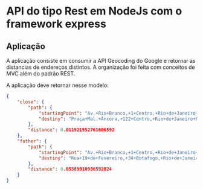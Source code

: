 # API do tipo Rest em NodeJs com o framework express

## Aplicação

A aplicação consiste em consumir a API Geocoding do Google e retornar as distancias de endereços distintos. A organização foi feita com conceitos de MVC além do padrão REST.

A aplicação deve retornar nesse modelo:

```json
{
	"close": {
		"path": {
			"startingPoint": "Av.+Rio+Branco,+1+Centro,+Rio+de+Janeiro+RJ,+20090​003",
			"destiny": "Praça+Mal.+Âncora,+122+Centro,+Rio+de+Janeiro+RJ,+20021​200"
		},
		"distance": 0.011921952761606592
	},
	"futher": {
		"path": {
			"startingPoint": "Av.+Rio+Branco,+1+Centro,+Rio+de+Janeiro+RJ,+20090​003",
			"destiny": "Rua+19+de+Fevereiro,+34+Botafogo,+Rio+de+Janeiro+RJ,+22280​030"
		},
		"distance": 0.05389910936592824
	}
}
```
